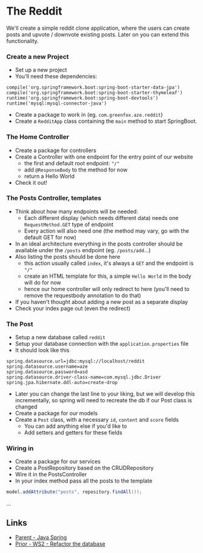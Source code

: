 # The Reddit
We'll create a simple reddit clone application, where the users can create posts and upvote / downvote existing posts. Later on you can extend this functionality.

### Create a new Project
- Set up a new project
- You'll need these dependencies:
```
compile('org.springframework.boot:spring-boot-starter-data-jpa')
compile('org.springframework.boot:spring-boot-starter-thymeleaf')
runtime('org.springframework.boot:spring-boot-devtools')
runtime('mysql:mysql-connector-java')
```
- Create a package to work in (eg. `com.greenfox.aze.reddit`)
- Create a `RedditApp` class containing the `main` method to start SpringBoot.

### The Home Controller
- Create a package for controllers
- Create a Controller with one endpoint for the entry point of our website
    - the first and default root endpoint: `"/"`
    - add `@ResponseBody` to the method for now
    - return a Hello World
- Check it out!

### The Posts Controller, templates
- Think about how many endpoints will be needed:
    - Each different display (which needs different data) needs one `RequestMethod.GET` type of endpoint
    - Every action will also need one (the method may vary, go with the default GET for now)
- In an ideal architecture everything in the posts controller should be available under the `/posts` endpoint (eg. `/posts/add`...)
- Also listing the posts should be done here
    - this action usually called `index`, it's always a `GET` and the endpoint is `"/"`
    - create an HTML template for this, a simple `Hello World` in the body will do for now
    - hence our home controller will only redirect to here (you'll need to remove the requestbody annotation to do that)
- If you haven't thought about adding a new post as a separate display
- Check your index page out (even the redirect)

### The Post
- Setup a new database called `reddit`
- Setup your database connection with the `application.properties` file
- It should look like this
```
spring.datasource.url=jdbc:mysql://localhost/reddit
spring.datasource.username=aze
spring.datasource.password=asd
spring.datasource.driver-class-name=com.mysql.jdbc.Driver
spring.jpa.hibernate.ddl-auto=create-drop
```
- Later you can change the last line to your liking, but we will develop this incrementally, so spring will need to recreate the db if our Post class is changed
- Create a package for our models
- Create a `Post` class, with a necessary `id`, `content` and `score` fields
    - You can add anything else if you'd like to
    - Add setters and getters for these fields

### Wiring in
- Create a package for our services
- Create a PostRepository based on the CRUDRepository
- Wire it in the PostsController
- In your index method pass all the posts to the template
```java
model.addAttribute("posts", repository.findAll());
```
...


## Links 
- [Parent - Java Spring](../README.md)
- [Prior - WS2 - Refactor the database](./Workshop02.md)